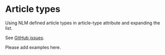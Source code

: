 # Article types

Using NLM defined article types in article-type attribute and expanding the list.

See [GitHub issues](https://github.com/JATS4R/elements/labels/article-type).

Please add examples here.

